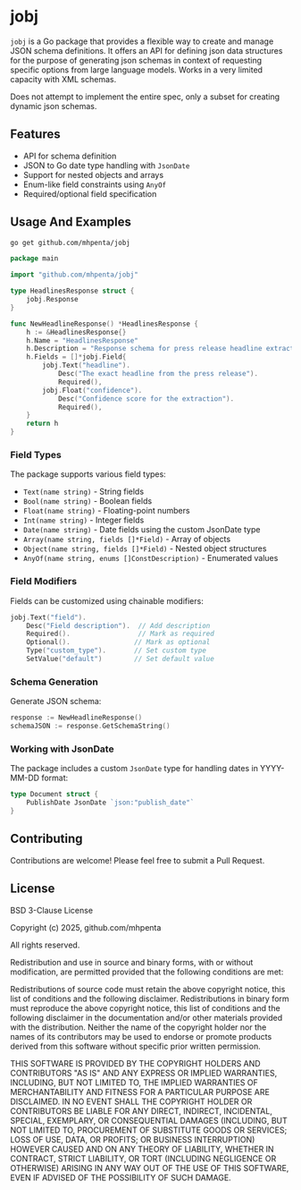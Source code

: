 # jobj

`jobj` is a Go package that provides a flexible way to create and manage JSON schema definitions. It offers an API for defining json data structures for the purpose of generating json schemas in context of requesting specific options from large language models. Works in a very limited capacity with XML schemas.

Does not attempt to implement the entire spec, only a subset for creating dynamic json schemas. 

## Features

- API for schema definition
- JSON to Go date type handling with `JsonDate`
- Support for nested objects and arrays
- Enum-like field constraints using `AnyOf`
- Required/optional field specification

## Usage And Examples

```bash
go get github.com/mhpenta/jobj
```

```go
package main

import "github.com/mhpenta/jobj"

type HeadlinesResponse struct {
    jobj.Response
}

func NewHeadlineResponse() *HeadlinesResponse {
    h := &HeadlinesResponse{}
    h.Name = "HeadlinesResponse"
    h.Description = "Response schema for press release headline extraction"
    h.Fields = []*jobj.Field{
        jobj.Text("headline").
            Desc("The exact headline from the press release").
            Required(),
        jobj.Float("confidence").
            Desc("Confidence score for the extraction").
            Required(),
    }
    return h
}
```

### Field Types

The package supports various field types:

- `Text(name string)` - String fields
- `Bool(name string)` - Boolean fields
- `Float(name string)` - Floating-point numbers
- `Int(name string)` - Integer fields
- `Date(name string)` - Date fields using the custom JsonDate type
- `Array(name string, fields []*Field)` - Array of objects
- `Object(name string, fields []*Field)` - Nested object structures
- `AnyOf(name string, enums []ConstDescription)` - Enumerated values

### Field Modifiers

Fields can be customized using chainable modifiers:

```go
jobj.Text("field").
    Desc("Field description").  // Add description
    Required().                 // Mark as required
    Optional().                // Mark as optional
    Type("custom_type").       // Set custom type
    SetValue("default")        // Set default value
```

### Schema Generation

Generate JSON schema:

```go
response := NewHeadlineResponse()
schemaJSON := response.GetSchemaString()
```

### Working with JsonDate

The package includes a custom `JsonDate` type for handling dates in YYYY-MM-DD format:

```go
type Document struct {
    PublishDate JsonDate `json:"publish_date"`
}
```

## Contributing

Contributions are welcome! Please feel free to submit a Pull Request.

## License

BSD 3-Clause License

Copyright (c) 2025, github.com/mhpenta 

All rights reserved.

Redistribution and use in source and binary forms, with or without
modification, are permitted provided that the following conditions are met:

Redistributions of source code must retain the above copyright notice, this
list of conditions and the following disclaimer.
Redistributions in binary form must reproduce the above copyright notice,
this list of conditions and the following disclaimer in the documentation
and/or other materials provided with the distribution.
Neither the name of the copyright holder nor the names of its
contributors may be used to endorse or promote products derived from
this software without specific prior written permission.

THIS SOFTWARE IS PROVIDED BY THE COPYRIGHT HOLDERS AND CONTRIBUTORS "AS IS"
AND ANY EXPRESS OR IMPLIED WARRANTIES, INCLUDING, BUT NOT LIMITED TO, THE
IMPLIED WARRANTIES OF MERCHANTABILITY AND FITNESS FOR A PARTICULAR PURPOSE ARE
DISCLAIMED. IN NO EVENT SHALL THE COPYRIGHT HOLDER OR CONTRIBUTORS BE LIABLE
FOR ANY DIRECT, INDIRECT, INCIDENTAL, SPECIAL, EXEMPLARY, OR CONSEQUENTIAL
DAMAGES (INCLUDING, BUT NOT LIMITED TO, PROCUREMENT OF SUBSTITUTE GOODS OR
SERVICES; LOSS OF USE, DATA, OR PROFITS; OR BUSINESS INTERRUPTION) HOWEVER
CAUSED AND ON ANY THEORY OF LIABILITY, WHETHER IN CONTRACT, STRICT LIABILITY,
OR TORT (INCLUDING NEGLIGENCE OR OTHERWISE) ARISING IN ANY WAY OUT OF THE USE
OF THIS SOFTWARE, EVEN IF ADVISED OF THE POSSIBILITY OF SUCH DAMAGE.
